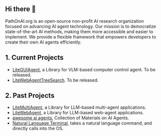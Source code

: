 ## Hi there 👋
PathOnAI.org is an open-source non-profit AI research organization focused on advancing AI agent technology. Our mission is to democratize state-of-the-art AI methods, making them more accessible and easier to implement. We provide a flexible framework that empowers developers to create their own AI agents efficiently.

## 1. Current Projects
- [LiteGUIAgent](https://github.com/PathOnAI/LiteGUIAgent), a Library for VLM-based computer control agent. To be released.
- [LiteWebAgentTreeSearch]([https://github.com/PathOnAI/LLMWebAgentTreeSearch](https://github.com/PathOnAI/LiteWebAgentTreeSearch)). To be released.

## 2. Past Projects
- [LiteMultiAgent](https://github.com/PathOnAI/LiteMultiAgent), a Library for LLM-based multi-agent applications.
- [LiteWebAgent](https://github.com/PathOnAI/LiteWebAgent), a Library for LLM-based web-agent applications. 
- [awesome ai agents](https://github.com/PathOnAI/awesome-ai-agents), Collection of Materials on AI Agents.
- [Natural Language Terminal](https://github.com/PathOnAI/NaturalLanguageTerminal), takes a natural language command, and directly calls into the OS.

